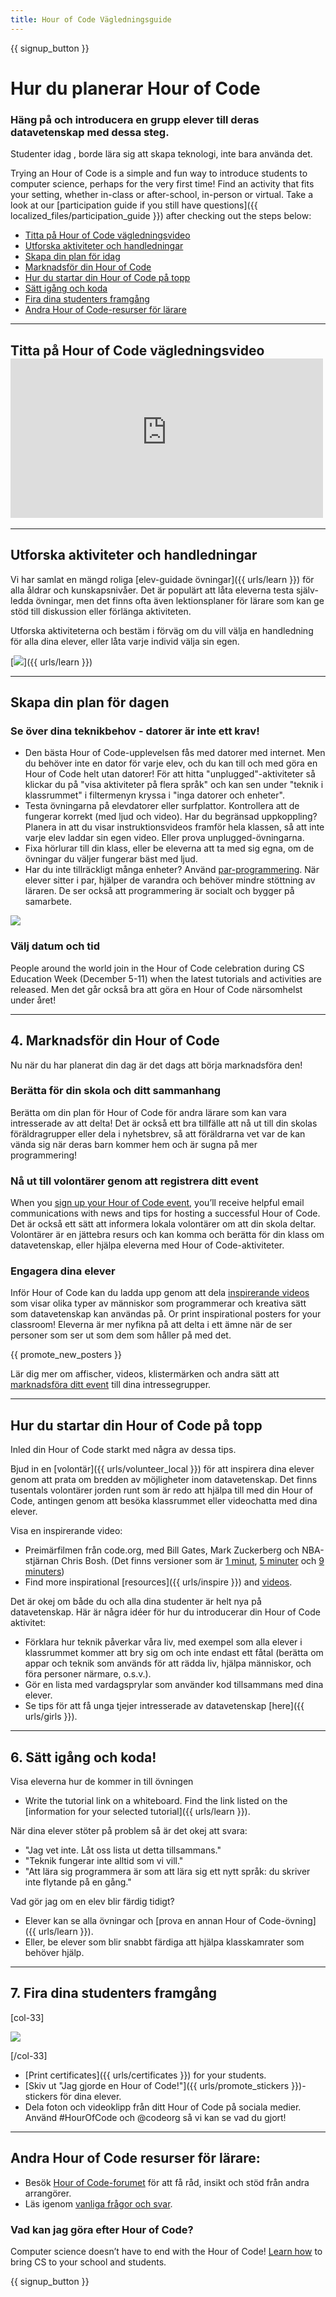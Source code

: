 ```yaml
---
title: Hour of Code Vägledningsguide
---
```


{{ signup_button }}

# Hur du planerar Hour of Code

### Häng på och introducera en grupp elever till deras datavetenskap med dessa steg.

Studenter idag , borde lära sig att skapa teknologi, inte bara använda det.

Trying an Hour of Code is a simple and fun way to introduce students to computer science, perhaps for the very first time! Find an activity that fits your setting, whether in-class or after-school, in-person or virtual. Take a look at our [participation guide if you still have questions]({{ localized_files/participation_guide }}) after checking out the steps below:

- [Titta på Hour of Code vägledningsvideo](#how-to-video)
- [Utforska aktiviteter och handledningar](#explore-activities)
- [Skapa din plan för idag](#create-your-plan)
- [Marknadsför din Hour of Code](#promote-your-hour)
- [Hur du startar din Hour of Code på topp](#how-to-start)
- [Sätt igång och koda](#code)
- [Fira dina studenters framgång](#celebrate)
- [Andra Hour of Code-resurser för lärare](#other-resources)

* * *

<a id="how-to-video"></a>

## Titta på Hour of Code vägledningsvideo <iframe width="500" height="255" src="https://www.youtube-nocookie.com/embed/SrnvvWDm73k" frameborder="0" allowfullscreen></iframe> 

* * *

<a id="explore-activities"></a>

## Utforska aktiviteter och handledningar

Vi har samlat en mängd roliga [elev-guidade övningar]({{ urls/learn }}) för alla åldrar och kunskapsnivåer. Det är populärt att låta eleverna testa själv-ledda övningar, men det finns ofta även lektionsplaner för lärare som kan ge stöd till diskussion eller förlänga aktiviteten. 

Utforska aktiviteterna och bestäm i förväg om du vill välja en handledning för alla dina elever, eller låta varje individ välja sin egen. 

[![](/images/tutorials.png)]({{ urls/learn }})

* * *

<a id="create-your-plan"></a>

## Skapa din plan för dagen

### Se över dina teknikbehov - datorer är inte ett krav!

- Den bästa Hour of Code-upplevelsen fås med datorer med internet. Men du behöver inte en dator för varje elev, och du kan till och med göra en Hour of Code helt utan datorer! För att hitta "unplugged"-aktiviteter så klickar du på "visa aktiviteter på flera språk" och kan sen under "teknik i klassrummet" i filtermenyn kryssa i "inga datorer och enheter". 
- Testa övningarna på elevdatorer eller surfplattor. Kontrollera att de fungerar korrekt (med ljud och video). Har du begränsad uppkoppling? Planera in att du visar instruktionsvideos framför hela klassen, så att inte varje elev laddar sin egen video. Eller prova unplugged-övningarna. 
- Fixa hörlurar till din klass, eller be eleverna att ta med sig egna, om de övningar du väljer fungerar bäst med ljud.
- Har du inte tillräckligt många enheter? Använd [par-programmering](https://www.youtube.com/watch?v=vgkahOzFH2Q). När elever sitter i par, hjälper de varandra och behöver mindre stöttning av läraren. De ser också att programmering är socialt och bygger på samarbete.

<img src="/images/fit-600/group_ipad.jpg" />

### Välj datum och tid

People around the world join in the Hour of Code celebration during CS Education Week (December 5-11) when the latest tutorials and activities are released. Men det går också bra att göra en Hour of Code närsomhelst under året! 

* * *

<a id="promote-your-hour"></a>

## 4. Marknadsför din Hour of Code

Nu när du har planerat din dag är det dags att börja marknadsföra den! 

### Berätta för din skola och ditt sammanhang

Berätta om din plan för Hour of Code för andra lärare som kan vara intresserade av att delta! Det är också ett bra tillfälle att nå ut till din skolas föräldragrupper eller dela i nyhetsbrev, så att föräldrarna vet var de kan vända sig när deras barn kommer hem och är sugna på mer programmering! 

### Nå ut till volontärer genom att registrera ditt event

When you [sign up your Hour of Code event](/events), you’ll receive helpful email communications with news and tips for hosting a successful Hour of Code. Det är också ett sätt att informera lokala volontärer om att din skola deltar. Volontärer är en jättebra resurs och kan komma och berätta för din klass om datavetenskap, eller hjälpa eleverna med Hour of Code-aktiviteter. 

### Engagera dina elever

Inför Hour of Code kan du ladda upp genom att dela [inspirerande videos](/promote/resources) som visar olika typer av människor som programmerar och kreativa sätt som datavetenskap kan användas på. Or print inspirational posters for your classroom! Eleverna är mer nyfikna på att delta i ett ämne när de ser personer som ser ut som dem som håller på med det. 

{{ promote_new_posters }}

Lär dig mer om affischer, videos, klistermärken och andra sätt att [marknadsföra ditt event](/promote/resources#posters) till dina intressegrupper. 

* * *

<a id="how-to-start"></a>

## Hur du startar din Hour of Code på topp

Inled din Hour of Code starkt med några av dessa tips. 

Bjud in en [volontär]({{ urls/volunteer_local }}) för att inspirera dina elever genom att prata om bredden av möjligheter inom datavetenskap. Det finns tusentals volontärer jorden runt som är redo att hjälpa till med din Hour of Code, antingen genom att besöka klassrummet eller videochatta med dina elever.

Visa en inspirerande video:

- Preimärfilmen från code.org, med Bill Gates, Mark Zuckerberg och NBA-stjärnan Chris Bosh. (Det finns versioner som är [1 minut](https://www.youtube.com/watch?v=qYZF6oIZtfc), [5 minuter](https://www.youtube.com/watch?v=nKIu9yen5nc) och [9 minuters](https://www.youtube.com/watch?v=dU1xS07N-FA))
- Find more inspirational [resources]({{ urls/inspire }}) and [videos](https://www.youtube.com/playlist?list=PLzdnOPI1iJNfpD8i4Sx7U0y2MccnrNZuP).

Det är okej om både du och alla dina studenter är helt nya på datavetenskap. Här är några idéer för hur du introducerar din Hour of Code aktivitet:

- Förklara hur teknik påverkar våra liv, med exempel som alla elever i klassrummet kommer att bry sig om och inte endast ett fåtal (berätta om appar och teknik som används för att rädda liv, hjälpa människor, och föra personer närmare, o.s.v.).
- Gör en lista med vardagsprylar som använder kod tillsammans med dina elever.
- Se tips för att få unga tjejer intresserade av datavetenskap [here]({{ urls/girls }}).

* * *

<a id="code"></a>

## 6. Sätt igång och koda!

Visa eleverna hur de kommer in till övningen

- Write the tutorial link on a whiteboard. Find the link listed on the [information for your selected tutorial]({{ urls/learn }}).

När dina elever stöter på problem så är det okej att svara:

- "Jag vet inte. Låt oss lista ut detta tillsammans."
- "Teknik fungerar inte alltid som vi vill."
- "Att lära sig programmera är som att lära sig ett nytt språk: du skriver inte flytande på en gång."

Vad gör jag om en elev blir färdig tidigt?

- Elever kan se alla övningar och [prova en annan Hour of Code-övning]({{ urls/learn }}).
- Eller, be elever som blir snabbt färdiga att hjälpa klasskamrater som behöver hjälp.

* * *

<a id="celebrate"></a>

## 7. Fira dina studenters framgång

[col-33]

![](/images/fit-600/boy-certificate.jpg)

[/col-33]

- [Print certificates]({{ urls/certificates }}) for your students.
- [Skiv ut "Jag gjorde en Hour of Code!"]({{ urls/promote_stickers }})-stickers för dina elever.
- Dela foton och videoklipp från ditt Hour of Code på sociala medier. Använd #HourOfCode och @codeorg så vi kan se vad du gjort!

* * *

<a id="other-resources"></a>

## Andra Hour of Code resurser för lärare:

- Besök [Hour of Code-forumet](http://forum.code.org/c/plc/hour-of-code) för att få råd, insikt och stöd från andra arrangörer.
- Läs igenom [ vanliga frågor och svar](https://support.code.org/hc/en-us/categories/200147083-Hour-of-Code).

### Vad kan jag göra efter Hour of Code?

Computer science doesn’t have to end with the Hour of Code! [Learn how](/beyond) to bring CS to your school and students.

{{ signup_button }}